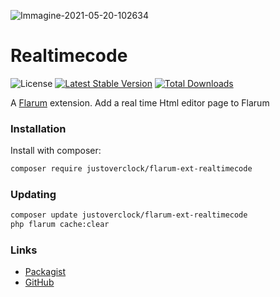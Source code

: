 ![Immagine-2021-05-20-102634](https://user-images.githubusercontent.com/79002016/118945889-2db38d80-b956-11eb-9d2d-bc824b678a56.png)

# Realtimecode

![License](https://img.shields.io/badge/license-MIT-blue.svg) [![Latest Stable Version](https://img.shields.io/packagist/v/justoverclock/flarum-ext-realtimecode.svg)](https://packagist.org/packages/justoverclock/flarum-ext-realtimecode) [![Total Downloads](https://img.shields.io/packagist/dt/justoverclock/flarum-ext-realtimecode.svg)](https://packagist.org/packages/justoverclock/flarum-ext-realtimecode)

A [Flarum](http://flarum.org) extension. Add a real time Html editor page to Flarum

### Installation

Install with composer:

```sh
composer require justoverclock/flarum-ext-realtimecode
```

### Updating

```sh
composer update justoverclock/flarum-ext-realtimecode
php flarum cache:clear
```

### Links

- [Packagist](https://packagist.org/packages/justoverclock/flarum-ext-realtimecode)
- [GitHub](https://github.com/justoverclockl/flarum-ext-realtimecode)

